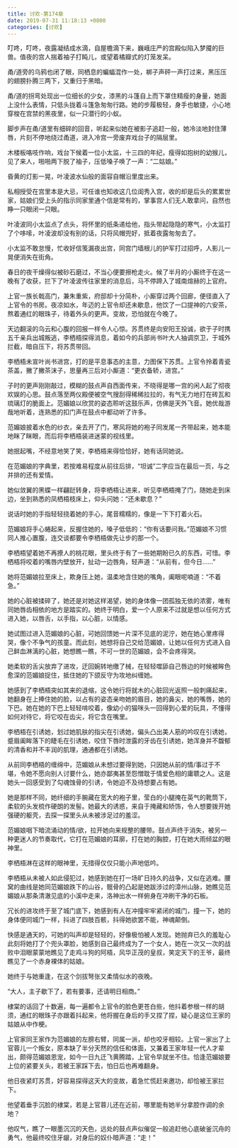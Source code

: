 ```yaml
---
title: 讨欢-第174章
date: 2019-07-31 11:18:13 +0800
categories: [讨欢]
---
```


叮咚，叮咚，夜露凝结成水滴，自屋檐滴下来，巍峨庄严的宫殿似陷入梦魇的巨兽。值夜的宫人揣着袖子打盹儿，或望着橘瓣式的灯笼发呆。

甬/道旁的乌鸦也闭了眼，同栖息的蝙蝠混作一处，梆子声砰一声打过来，黑压压的翅膀扑腾三两下，又重归于黑暗。

甬/道的拐弯处现出一位细长的少女，漆黑的斗篷自上而下罩住精瘦的身量，她面上没什么表情，只低头拢着斗篷急匆匆行路。她的步履极轻，身手也敏捷，小心地穿梭在宫禁的黑夜里，似一只潜行的小蚁。

脚步声在甬/道里有细碎的回音，听起来似她在被影子追赶一般，她冷淡地封住薄唇，片刻不停地绕过甬道，进入冷宫一旁废弃戏台子的隔层里。

木楼板咯吱作响，戏台下候着一位小太监，十三四的年纪，瘦得如抱树的幼猴儿，见了来人，啪啪两下脱了袖子，压低嗓子唤了一声：“二姑娘。”

昏黄的灯影一晃，叶凌波水仙般的面容自帽沿里度出来。

私相授受在宫里本是大忌，可任谁也知收这几位闺秀入宫，收的却是后头的累累世家，姑娘们受上头的指示同家里通个信是常有的，掌事宫人们无人敢拿问，自然也睁一只眼闭一只眼。

叶凌波同小太监点了点头，将怀里的纸条递给他，指头带起隐隐的寒气，小太监打了个哆嗦，叶凌波却没有别的话，只将风帽兜好，抵着夜露匆匆去了。

小太监不敢怠慢，忙收好信笺漏夜出宫，同宫门墙根儿的护军打过招呼，人影儿一晃便消失在街角。

春日的夜干燥得似被砂石磨过，不当心便要擦枪走火。候了半月的小厮终于在这一晚有了收获，拦下了叶凌波传往家里的消息后，马不停蹄入了城南煊赫的上官府。

上官一族长戟高门，兼朱重紫，府邸却十分简朴，小厮穿过两个回廊，便径直入了上官令的书房。夜凉如水，年迈的上官令却还未歇息，他饮了一口提神的六安茶，熬着通红的眼珠子，待着外头的更声。变故，恐怕就在今晚了。

天边翻滚的乌云和心腹的回报一样令人心惊。苏贯终是向安阳王投诚，欲于子时携五千亲兵出城叛逃，李栖梧探得消息，着如今的兵部尚书叶大人抽调京卫，于城外拦截，暗自压下，将苏贯带回。

李栖梧未宣叶尚书进宫，打的是平息事态的主意，力图保下苏贯。上官令拎着青瓷茶盖，撇了撇茶沫子，思量再三后对小厮道：“更衣备轿，进宫。”

子时的更声刚刚敲过，模糊的鼓点声自西面传来，不晓得是哪一宫的闲人起了彻夜欢娱的心思。鼓点落至两仪殿便被空气搜刮得稀稀拉拉的，有气无力地打在砖瓦和琉璃灯的脆面上。范媚娘以欣赏的姿态聆听这鼓乐声，仿佛是天外飞音。她优哉游哉地听着，连熟悉的扣门声在鼓点中都动听了许多。

范媚娘披着水色的纱衣，亲去开了门，寒风将她的袍子同发尾一齐带起来，她本能地眯了眯眼，而后将李栖梧装进迷蒙的视线里。

她抿起嘴，不经意地笑了笑，李栖梧来得恰恰好，她有话同她说。

在范媚娘的字典里，若按难易程度从前往后排，“坦诚”二字应当在最后一页，与之并排的还有爱情。

她似敛翼的黑蝶一样翩跹转身，将李栖梧让进来，听见李栖梧掩了门，随她走到床边，坐到熟悉的凤栖梧枝床上，仰头问她：“还未歇息？”

说话时她的手指轻轻挠着她的手心，尾音糯糯的，像是一下下打着火石。

范媚娘将手心蜷起来，反握住她的，嗓子低低的：“你有话要问我。”范媚娘不习惯同人推心置腹，连交谈都要令李栖梧做先让步的那一个。

李栖梧望着她不再撩人的桃花眼，里头终于有了一些她期盼已久的东西，可惜。李栖梧将咬着的嘴唇内壁放开，扯动一边唇角，轻声道：“从前有，但今日……”

她将范媚娘拉至床上，欺身压上她，温柔地含住她的嘴角，阖眼呢喃道：“不着急。”

她的心脏被揉碎了，她还是对她这样渴望，她的身体像一团孤独无依的浓雾，唯有同她唇齿相依的地方是踏实的。她终于明白，爱一个人原来不过就是想以任何方式进入她，以唇舌，以手指，以心脏，以情感。

她试图过进入范媚娘的心脏，可她回馈她一片深不见底的泥泞，她在她心里疼得哭，像个不争气的孩童。而此刻，她想将自己交给范媚娘，让她以任何方式进入自己鲜血淋漓的心脏，她想瞧一瞧，不可一世的范媚娘，会不会疼得哭。

她柔软的舌尖放弃了进攻，迂回婉转地缴了械，在轻轻噬舔自己唇边的时候被眸色愈深的范媚娘捉住，抵住她的下颌反守为攻地纠缠她。

她感到了李栖梧突如其来的退缩，这令她行将就木的心脏回光返照一般刺痛起来，她翻身在上捧住她的脸，以占有的姿态亲吻她的眉目，她的鼻尖，她的嘴唇，她的下巴。她在她的下巴上轻轻啃咬着，像幼小的猫咪头一回得到心爱的玩具，不懂得如何对待它，将它咬在齿尖，将它含在嘴里。

李栖梧在引诱她，划过她肌肤的指尖在引诱她，偏头凸出美人筋的吟叹在引诱她，蹙眉阖眸落下的睫毛在引诱她，咬住下唇时泄露的牙齿在引诱她，她浑身并不馥郁的清香和并不丰润的肌理，通通都在引诱她。

从前同李栖梧的缠绵中，范媚娘从未想过要得到她，只因她从前的情/事过于不堪，令她不愿向别人讨要什么，她亦鄙夷甚至怨憎耽于情爱色相的庸聩之人。这是她头一回感受到了勾魂蚀骨的引诱，令她迫不及待想要占有她。

她是那样不同，她纤细的手腕藏在宽大的袍子里，莹白的小腿掩在英气的靴筒下，柔软的头发梳作硬朗的发髻。她最大的诱惑，来自于掩藏和矫饰，令人想要拨开她强硬的躯壳，去探一探里头从未被涉足过的羞涩。

范媚娘咽下暗流涌动的情/欲，拉开她向来规整的腰带。鼓点声终于消失，被另一种更迷人的节奏取代，它打在范媚娘的耳廓，打在她的胸腔，打在她大雨倾盆的眼神里。

李栖梧淋在这样的眼神里，无措得仅仅只能小声地低吟。

李栖梧从未被人如此侵犯过，她感到她在打一场旷日持久的战争，又似在逃难。腰窝的曲线是她同范媚娘跌下的山谷，髋骨的凸起是她跋涉过的漳州山脉，她瞧见范媚娘从那条清澈见底的小溪中走来，洛神出水一样俯身在冲刷干净的石板。

冗长的进攻终于至了城门底下，她感到有人在冲撞牢牢紧闭的城门，撞一下，她的身体便同城门一样，抖进了四肢百骸，抖得她欲罢不能，神魂颠倒。

快感是通天的，可她的叫声却是轻轻的，好像极怕被人发现。她抛弃已久的羞耻心此刻将她打了个兜头罩脸，她感到自己最终成为了一个女人，她在一次又一次的战败中泪眼蒙蒙地瞧见了走鸡斗狗的阿梧，风华正茂的皇叔，笑定天下的王爷，最终瞧见了一个赤身裸体的姑娘。

她终于与她重逢，在这个剑拔弩张又柔情似水的夜晚。

“大人，主子歇下了，若有要事，还请明日相商。”

棣棠的话回了十数遍，每一遍都令上官令的脸色更苍白些，他抖着参根一样的胡须，通红的眼珠子亦跟着抖起来，他将握在身后的手又捏了捏，疑心是这位王家的姑娘从中作梗。

上官家同王家作为范媚娘的左膀右臂，同属一派，却也咬牙相较。上官一家出了上官蓉儿一个叛女，原本缺了半分天然的信任和体面，又兼着王家年轻一代人才辈出，颇得范媚娘恩宠，如今一日九迁飞黄腾踏，上官令早就坐不住。恰逢范媚娘要上位的紧要关头，若被王家踩下去，怕日后也再难翻身。

他日夜紧盯苏贯，好容易探得这天大的变故，着急忙慌赶来邀功，却恰被王家拦下。

他望着垂手沉脸的棣棠，若是上官蓉儿还在近前，哪里能有她半分拿腔作调的余地？

他叹气，瞧了一眼墨沉沉的天色，远处的鼓点声似催促一般追赶他心底破釜沉舟的勇气，他最终咬住牙龈，对身后的奴仆暗声道：“走！”

